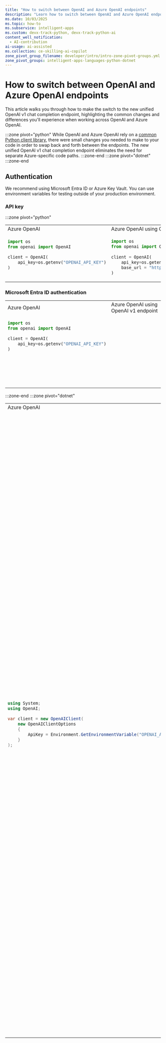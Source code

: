 ```yaml
---
title: "How to switch between OpenAI and Azure OpenAI endpoints"
description: "Learn how to switch between OpenAI and Azure OpenAI endpoints in your application."
ms.date: 10/03/2025
ms.topic: how-to 
ms.subservice: intelligent-apps
ms.custom: devx-track-python, devx-track-python-ai
content_well_notification: 
  - AI-contribution
ai-usage: ai-assisted
ms.collection: ce-skilling-ai-copilot
zone_pivot_group_filename: developer/intro/intro-zone-pivot-groups.yml
zone_pivot_groups: intelligent-apps-languages-python-dotnet
---
```

# How to switch between OpenAI and Azure OpenAI endpoints

This article walks you through how to make the switch to the new unified OpenAI v1 chat completion endpoint, highlighting the common changes and differences you'll experience when working across OpenAI and Azure OpenAI.

:::zone pivot="python"
While OpenAI and Azure OpenAI rely on a [common Python client library](https://github.com/openai/openai-python), there were small changes you needed to make to your code in order to swap back and forth between the endpoints. The new unified OpenAI v1 chat completion endpoint eliminates the need for separate Azure-specific code paths.
:::zone-end
:::zone pivot="dotnet"
:::zone-end

## Authentication

We recommend using Microsoft Entra ID or Azure Key Vault. You can use environment variables for testing outside of your production environment.

### API key
:::zone pivot="python"
<table>
<tr>
<td> Azure OpenAI </td> <td> Azure OpenAI using OpenAI v1 endpoint</td>
</tr>
<tr>
<td>

```python
import os
from openai import OpenAI

client = OpenAI(
    api_key=os.getenv("OPENAI_API_KEY")
)



```

</td>
<td>

```python
import os
from openai import OpenAI
    
client = OpenAI(
    api_key=os.getenv("AZURE_OPENAI_API_KEY"),  
    base_url = "https://YOUR-RESOURCE-NAME.openai.azure.com/openai/v1/"
)
```

</td>
</tr>
</table>

<a name='azure-active-directory-authentication'></a>

### Microsoft Entra ID authentication

<table>
<tr>
<td> Azure OpenAI </td> <td> Azure OpenAI using OpenAI v1 endpoint</td>
</tr>
<tr>
<td>

```python
import os
from openai import OpenAI

client = OpenAI(
    api_key=os.getenv("OPENAI_API_KEY")
)








```

</td>
<td>

</td>
</tr>
</table>

:::zone-end
:::zone pivot="dotnet"
<table>
<tr>
<td> Azure OpenAI </td> <td> Azure OpenAI using OpenAI v1 endpoint</td>
</tr>
<tr>
<td>

```csharp
using System;
using OpenAI;

var client = new OpenAIClient(
    new OpenAIClientOptions
    {
        ApiKey = Environment.GetEnvironmentVariable("OPENAI_API_KEY")
    }
);

```

</td>
<td>

```csharp
using System;
using OpenAI;

var client = new OpenAIClient(
    new OpenAIClientOptions
    {
        ApiKey = Environment.GetEnvironmentVariable("AZURE_OPENAI_API_KEY"),
        BaseUri = new Uri("https://YOUR-RESOURCE-NAME.openai.azure.com/openai/v1/")
    }
);

```
<a name='azure-active-directory-authentication'></a>

### Microsoft Entra ID authentication

<table>
<tr>
<td> AzureOpenAI </td> <td> Azure OpenAI usingOpenAI v1 endpoint</td>
</tr>
<tr>
<td>

```csharp
using System;
using OpenAI;

var client = new OpenAIClient(
    new OpenAIClientOptions
    {
        ApiKey = Environment.GetEnvironmentVariable("OPENAI_API_KEY")
    }
);

```
</td>
<td>

```csharp
using System;
using Azure.Identity;
using OpenAI;

var credential = new DefaultAzureCredential();

var client = new OpenAIClient(
    new OpenAIClientOptions
    {
        Credential = credential,
        BaseUri = new Uri("https://YOUR-RESOURCE-NAME.openai.azure.com/openai/v1/")
    }
);

```
</td>
</tr>
</table>

:::zone-end

## Keyword argument for model

OpenAI uses the `model` keyword argument to specify what model to use. Azure OpenAI has the concept of unique model [deployments](create-resource.md?pivots=web-portal#deploy-a-model). When you use Azure OpenAI, `model` should refer to the underlying deployment name you chose when you deployed the model.

      > [!IMPORTANT]
      > When you access the model via the API in Azure OpenAI, you need to refer to the deployment name rather than the underlying model name in API calls, which is one of the [key differences](../how-to/switching-endpoints.yml) between OpenAI and Azure OpenAI. OpenAI only requires the model name. Azure OpenAI always requires deployment name, even when using the model parameter. In our docs, we often have examples where deployment names are represented as identical to model names to help indicate which model works with a particular API endpoint. Ultimately your deployment names can follow whatever naming convention is best for your use case.

:::zone pivot="python"
<table>
    <tr>
    <td> OpenAI </td> <td> Azure OpenAI </td>
    </tr>
    <tr>
    <td>

    ```python
    response = client.responses.create(   
        model="gpt-4.1-nano", # Replace with your model deployment name 
        input="This is a test."
    )

    chat_completion = client.chat.completions.create(
        model="gpt-4o",
        messages="<messages>"
    )

    embedding = client.embeddings.create(
        model="text-embedding-3-large",
        input="<input>"
    )
    ```

    </td>
    <td>

    ```python
    response = client.responses.create(   
        model="gpt-4.1-nano", # Replace with your model deployment name 
        input="This is a test."
    )

    chat_completion = client.chat.completions.create(
        model="gpt-4o", # model = "deployment_name".
        messages="<messages>"
    )

    embedding = client.embeddings.create(
        model="text-embedding-3-large", # model = "deployment_name".
        input="<input>"
    )
    ```

    </td>
    </tr>
    </table>
:::zone-end
:::zone pivot="dotnet"
:::zone-end

## Azure OpenAI embeddings multiple input support

OpenAI and Azure OpenAI currently support input arrays up to 2,048 input items for `text-embedding-ada-002`. Both require the max input token limit per API request to remain under 8,191 for this model.

:::zone pivot="python"
<table>
<tr>
<td> OpenAI </td> <td> Azure OpenAI </td>
</tr>
<tr>
<td>

```python
inputs = ["A", "B", "C"] 

embedding = client.embeddings.create(
    input=inputs,
    model="text-embedding-3-large"
)


```

</td>
<td>

```python
inputs = ["A", "B", "C"] #max array size=2048

embedding = client.embeddings.create(
    input=inputs,
    model="text-embedding-3-large" # This must match the custom deployment name you chose for your model.
    # engine="text-embedding-ada-002"
)

```

</td>
</tr>
</table>
:::zone-end
:::zone pivot="dotnet"
:::zone-end
